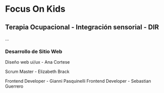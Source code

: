 # Focus On Kids
## Terapia Ocupacional - Integración sensorial - DIR

...
### Desarrollo de Sitio Web

Diseño web ui/ux - Ana Cortese

Scrum Master - Elizabeth Brack

Frontend Developer - Gianni Pasquinelli
Frontend Developer - Sebastian Guerrero
